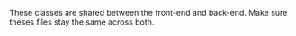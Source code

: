 These classes are shared between the front-end and back-end.
Make sure theses files stay the same across both.
